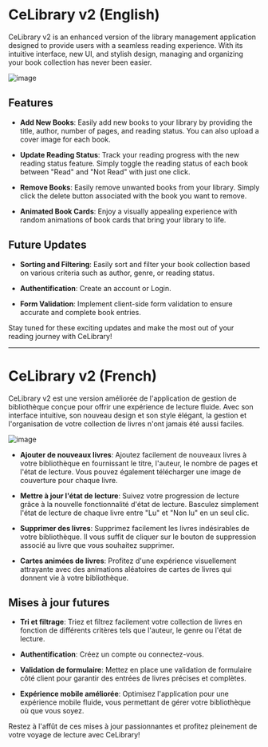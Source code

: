 # CeLibrary v2 (English)

CeLibrary v2 is an enhanced version of the library management application designed to provide users with a seamless reading experience. With its intuitive interface, new UI, and stylish design, managing and organizing your book collection has never been easier.

![image](https://github.com/cedogithub/library-app/assets/39746523/405459d1-5605-4a38-a8e7-9ad56aa9ce03)
## Features

- **Add New Books**: Easily add new books to your library by providing the title, author, number of pages, and reading status. You can also upload a cover image for each book.

- **Update Reading Status**: Track your reading progress with the new reading status feature. Simply toggle the reading status of each book between "Read" and "Not Read" with just one click.

- **Remove Books**: Easily remove unwanted books from your library. Simply click the delete button associated with the book you want to remove.

- **Animated Book Cards**: Enjoy a visually appealing experience with random animations of book cards that bring your library to life.

## Future Updates

- **Sorting and Filtering**: Easily sort and filter your book collection based on various criteria such as author, genre, or reading status.

- **Authentification**: Create an account or Login.

- **Form Validation**: Implement client-side form validation to ensure accurate and complete book entries.

Stay tuned for these exciting updates and make the most out of your reading journey with CeLibrary!

---

# CeLibrary v2 (French)

CeLibrary v2 est une version améliorée de l'application de gestion de bibliothèque conçue pour offrir une expérience de lecture fluide. Avec son interface intuitive, son nouveau design et son style élégant, la gestion et l'organisation de votre collection de livres n'ont jamais été aussi faciles.

![image](https://github.com/cedogithub/library-app/assets/39746523/f78873c5-c44f-46bc-ba6b-9b31c9b5933f)

- **Ajouter de nouveaux livres**: Ajoutez facilement de nouveaux livres à votre bibliothèque en fournissant le titre, l'auteur, le nombre de pages et l'état de lecture. Vous pouvez également télécharger une image de couverture pour chaque livre.

- **Mettre à jour l'état de lecture**: Suivez votre progression de lecture grâce à la nouvelle fonctionnalité d'état de lecture. Basculez simplement l'état de lecture de chaque livre entre "Lu" et "Non lu" en un seul clic.

- **Supprimer des livres**: Supprimez facilement les livres indésirables de votre bibliothèque. Il vous suffit de cliquer sur le bouton de suppression associé au livre que vous souhaitez supprimer.

- **Cartes animées de livres**: Profitez d'une expérience visuellement attrayante avec des animations aléatoires de cartes de livres qui donnent vie à votre bibliothèque.

## Mises à jour futures

- **Tri et filtrage**: Triez et filtrez facilement votre collection de livres en fonction de différents critères tels que l'auteur, le genre ou l'état de lecture.

- **Authentification**: Créez un compte ou connectez-vous.

- **Validation de formulaire**: Mettez en place une validation de formulaire côté client pour garantir des entrées de livres précises et complètes.

- **Expérience mobile améliorée**: Optimisez l'application pour une expérience mobile fluide, vous permettant de gérer votre bibliothèque où que vous soyez.

Restez à l'affût de ces mises à jour passionnantes et profitez pleinement de votre voyage de lecture avec CeLibrary!
